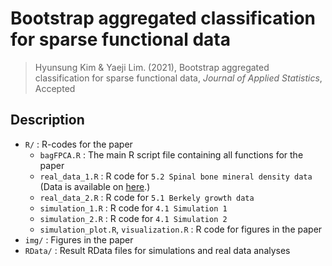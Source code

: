 # Bootstrap aggregated classification for sparse functional data

> Hyunsung Kim & Yaeji Lim. (2021), Bootstrap aggregated classification for sparse functional data, *Journal of Applied Statistics*, Accepted


## Description
- `R/` : R-codes for the paper
  - `bagFPCA.R` : The main R script file containing all functions for the paper
  - `real_data_1.R` : R code for `5.2 Spinal bone mineral density data` (Data is available on [here](https://web.stanford.edu/~hastie/ElemStatLearn/).)
  - `real_data_2.R` : R code for `5.1 Berkely growth data`
  - `simulation_1.R` : R code for `4.1 Simulation 1`
  - `simulation_2.R` : R code for `4.1 Simulation 2`
  - `simulation_plot.R`, `visualization.R` : R code for figures in the paper
- `img/` : Figures in the paper
- `RData/` : Result RData files for simulations and real data analyses
